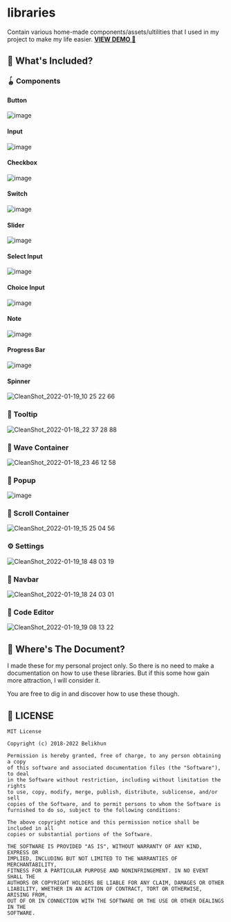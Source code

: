 # libraries

Contain various home-made components/assets/ultilities that I used in my project to make my life easier. **[VIEW DEMO 🔎](https://belikhun.github.io/libraries/index.html)**

## 🚢 What's Included?

### 🪀 Components

#### Button

![image](https://user-images.githubusercontent.com/19252372/149945912-358968d3-af79-4af8-8f0a-86c634af7621.png)

#### Input

![image](https://user-images.githubusercontent.com/19252372/149945979-5b1dee97-8e1f-425b-8213-ce26d5feb786.png)

#### Checkbox

![image](https://user-images.githubusercontent.com/19252372/149946790-925cd457-a3da-47fb-9883-ae14f1684e0c.png)

#### Switch

![image](https://user-images.githubusercontent.com/19252372/149948866-529729cc-63d9-4481-be74-3d96f16e59a8.png)

#### Slider

![image](https://user-images.githubusercontent.com/19252372/149949301-80363180-98b1-46d6-a713-d8ff147081f8.png)

#### Select Input

![image](https://user-images.githubusercontent.com/19252372/149949872-cc0e8bc0-11e9-480c-bb58-1847c95f26b1.png)

#### Choice Input

![image](https://user-images.githubusercontent.com/19252372/149952420-76b20196-5545-4248-b38f-f16bf049688a.png)

#### Note

![image](https://user-images.githubusercontent.com/19252372/149954825-ae6d9cae-e979-4fd5-8036-839b53261238.png)

#### Progress Bar

![image](https://user-images.githubusercontent.com/19252372/149959893-39981d61-65bd-4f13-a12c-65b7b925d1fe.png)

#### Spinner

![CleanShot_2022-01-19_10 25 22 66](https://user-images.githubusercontent.com/19252372/150058353-9dbaf205-aa12-41cb-9fea-7651b5415712.gif)

### 🔖 Tooltip

![CleanShot_2022-01-18_22 37 28 88](https://user-images.githubusercontent.com/19252372/149968703-91ba2055-6e7e-4ff0-a8b6-15975ce11523.gif)

### 🌊 Wave Container

![CleanShot_2022-01-18_23 46 12 58](https://user-images.githubusercontent.com/19252372/149981025-50e938a4-55da-4b1c-b91f-7323018cb564.gif)

### 🎫 Popup

![image](https://user-images.githubusercontent.com/19252372/150062269-60a5600c-c394-411a-b226-838ef3505157.png)

### 🎢 Scroll Container

![CleanShot_2022-01-19_15 25 04 56](https://user-images.githubusercontent.com/19252372/150092201-0dde1e47-0cb1-4791-9176-88e3659fc580.gif)

### ⚙ Settings

![CleanShot_2022-01-19_18 48 03 19](https://user-images.githubusercontent.com/19252372/150124247-ed08f260-43de-4774-acb2-0f7375186201.gif)

### 🚀 Navbar

![CleanShot_2022-01-19_18 24 03 01](https://user-images.githubusercontent.com/19252372/150120808-6ae0ccc8-e18d-484c-b009-4f77301bfee4.gif)

### 📝 Code Editor

![CleanShot_2022-01-19_19 08 13 22](https://user-images.githubusercontent.com/19252372/150126724-c43eda2f-452e-476a-948f-2275f9da5554.gif)

## 📒 Where's The Document?

I made these for my personal project only. So there is no need to make a documentation on how to use these libraries. But if this some how gain more attraction, I will consider it.

You are free to dig in and discover how to use these though.

## 📄 LICENSE

```
MIT License

Copyright (c) 2018-2022 Belikhun

Permission is hereby granted, free of charge, to any person obtaining a copy
of this software and associated documentation files (the "Software"), to deal
in the Software without restriction, including without limitation the rights
to use, copy, modify, merge, publish, distribute, sublicense, and/or sell
copies of the Software, and to permit persons to whom the Software is
furnished to do so, subject to the following conditions:

The above copyright notice and this permission notice shall be included in all
copies or substantial portions of the Software.

THE SOFTWARE IS PROVIDED "AS IS", WITHOUT WARRANTY OF ANY KIND, EXPRESS OR
IMPLIED, INCLUDING BUT NOT LIMITED TO THE WARRANTIES OF MERCHANTABILITY,
FITNESS FOR A PARTICULAR PURPOSE AND NONINFRINGEMENT. IN NO EVENT SHALL THE
AUTHORS OR COPYRIGHT HOLDERS BE LIABLE FOR ANY CLAIM, DAMAGES OR OTHER
LIABILITY, WHETHER IN AN ACTION OF CONTRACT, TORT OR OTHERWISE, ARISING FROM,
OUT OF OR IN CONNECTION WITH THE SOFTWARE OR THE USE OR OTHER DEALINGS IN THE
SOFTWARE.
```